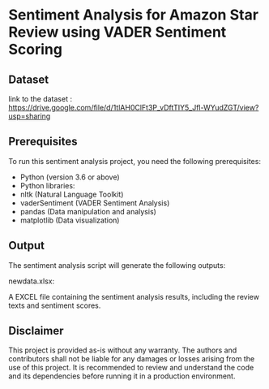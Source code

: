 # Sentiment Analysis for Amazon Star Review using VADER Sentiment Scoring

## Dataset

link to the dataset : https://drive.google.com/file/d/1tlAH0ClFt3P_vDftTIY5_Jfl-WYudZGT/view?usp=sharing

## Prerequisites
To run this sentiment analysis project, you need the following prerequisites:

* Python (version 3.6 or above)
* Python libraries:
* nltk (Natural Language Toolkit)
* vaderSentiment (VADER Sentiment Analysis)
* pandas (Data manipulation and analysis)
* matplotlib (Data visualization)

## Output
The sentiment analysis script will generate the following outputs:

newdata.xlsx: 

A EXCEL file containing the sentiment analysis results, including the review texts and sentiment scores.

## Disclaimer
This project is provided as-is without any warranty. The authors and contributors shall not be liable for any damages or losses arising from the use of this project. It is recommended to review and understand the code and its dependencies before running it in a production environment.
